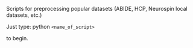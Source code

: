 Scripts for preprocessing popular datasets (ABIDE, HCP, Neurospin local datasets, etc.)

Just type:
     python `<name_of_script>`

to begin.
